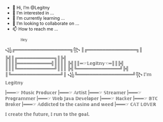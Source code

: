- 👋 Hi, I’m @Legitny
- 👀 I’m interested in ...
- 🌱 I’m currently learning ...
- 💞️ I’m looking to collaborate on ...
- 📫 How to reach me ...

<!---
Legitny/Legitny is a ✨ special ✨ repository because its `README.md` (this file) appears on your GitHub profile.
You can click the Preview link to take a look at your changes.
--->
           ℍ𝕖𝕪     
꧁╔══════════════════╗꧂ 
   ║╔════════════════╗║ 
   ╠╣║╔════════════╗║╠╣  
   ║║║╠═══════════╣║║║║ 
   ╠╣║║═☞𝕃𝕖𝕘𝕚𝕥𝕟𝕪☜═║║╠╣ 
   ║║║╚════════════╝║║║ 
   ╠╣╚══════════════╝╠╣ 
   ║╚════════════════╝║ 
꧁╚══════════════════╝꧂
      𝕀'𝕞 𝕃𝕖𝕘𝕚𝕥𝕟𝕪  
 
 |═══☞ 𝕄𝕦𝕤𝕚𝕔 ℙ𝕣𝕠𝕕𝕦𝕔𝕖𝕣 
 |═══☞ 𝔸𝕣𝕥𝕚𝕤𝕥
 |═══☞ 𝕊𝕥𝕣𝕖𝕒𝕞𝕖𝕣
 |═══☞ ℙ𝕣𝕠𝕘𝕣𝕒𝕞𝕞𝕖𝕣
 |═══☞ 𝕎𝕖𝕓 𝕁𝕒𝕧𝕒 𝔻𝕖𝕧𝕖𝕝𝕠𝕡𝕖𝕣 
 |═══☞ ℍ𝕒𝕔𝕜𝕖𝕣
 |═══☞ 𝔹𝕋ℂ 𝔹𝕣𝕠𝕜𝕖𝕣
 |═══☞ 𝔸𝕕𝕕𝕚𝕔𝕥𝕖𝕕 𝕥𝕠 𝕥𝕙𝕖 𝕔𝕒𝕤𝕚𝕟𝕠 𝕒𝕟𝕕 𝕨𝕖𝕖𝕕
 |═══☞ ℂ𝔸𝕋 𝕃𝕆𝕍𝔼ℝ


𝕀 𝕔𝕣𝕖𝕒𝕥𝕖 𝕥𝕙𝕖 𝕗𝕦𝕥𝕦𝕣𝕖, 𝕀 𝕣𝕦𝕟 𝕥𝕠 𝕥𝕙𝕖 𝕘𝕠𝕒𝕝.

